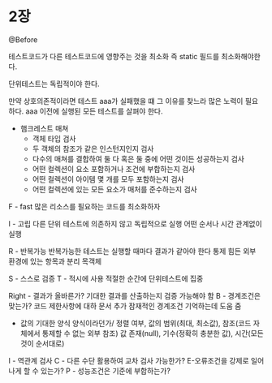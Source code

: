 # 2장

@Before

테스트코드가 다른 테스트코드에 영향주는 것을 최소화
즉 static 필드를 최소화해야한다.

단위테스트는 독립적이야 한다.

만약 상호의존적이라면 테스트 aaa가 실패했을 떄 그 이유를 찾느라 많은 노력이 필요하다. aaa 이전에 실행된 모든 테스트를 살펴야 한다.

- 햄크레스트 매쳐
    - 객체 타입 검사
    - 두 객체의 참조가 같은 인스턴지인지 검사
    - 다수의 매쳐를 결합하여 둘 다 혹은 둘 중에 어떤 것이든 성공하는지 검사
    - 어떤 컬렉션이 요소 포함하거나 조건에 부합하는지 검사
    - 어떤 컬렉션이 아이템 몇 개를 모두 포함하는지 검사
    - 어떤 컬렉션에 있는 모든 요소가 매처를 준수하는지 검사


F - fast
많은 리소스를 필요하는 코드를 최소화하자

I - 고립
다른 단위 테스트에 의존하지 않고 독립적으로 실행
어떤 순서나 시간 관계없이 실행

R - 반복가능
반복가능한 테스트는 실행할 때마다 결과가 같아야 한다
통제 힘든 외부 환경에 있는 항목과 분리
목객체

S - 스스로 검증
T - 적시에 사용
적절한 순간에 단위테스트에 집중



Right - 결과가 올바른가?
기대한 결과를 산출하는지 검증 가능해야 함
B - 경계조건은 맞는가?
코드 제한사항에 대하 문서 추가
잠재적인 경계조건 기억하는데 도움 줌
- 값의 기대한 양식 양식이라던가/ 정렬 여부, 값의 범위(최대, 최소값), 참조(코드 자체에서 통제할 수 없는 외부 참조) 값 존재(null), 기수(정확히 충분한 값), 시간(모든 것이 순서대로)

I - 역관계 검사
C - 다른 수단 활용하여 교차 검사 가능한가?
E-오류조건을 강제로 일어나게 할 수 있는가?
P - 성능조건은 기준에 부합하는가?
